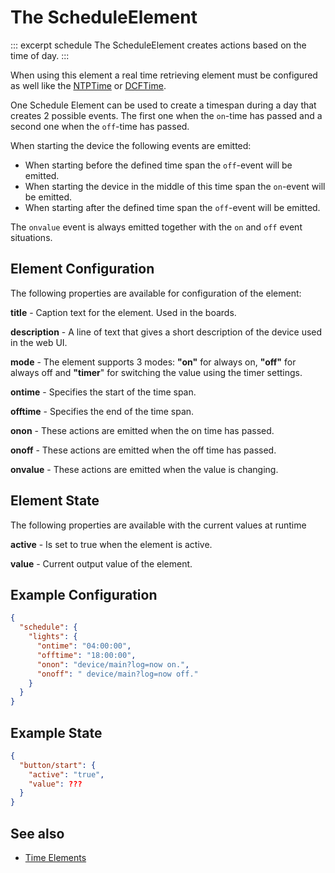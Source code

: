 # The ScheduleElement

::: excerpt schedule
The ScheduleElement creates actions based on the time of day.
:::

When using this element a real time retrieving element must be configured as well like the [NTPTime](/elements/ntptime.md) or [DCFTime](/elements/dcftime.md).

One Schedule Element can be used to create a timespan during a day that creates 2 possible events. The first one when the `on`-time has passed and a second one when the `off`-time has passed.

When starting the device the following events are emitted:

* When starting before the defined time span the `off`-event will be emitted.
* When starting the device in the middle of this time span the `on`-event will be emitted.
* When starting after the defined time span the `off`-event will be emitted.

The `onvalue` event is always emitted together with the `on` and `off` event situations.


## Element Configuration

The following properties are available for configuration of the element:

<object data="/element.svg?schedule" type="image/svg+xml"></object>

**title** - Caption text for the element. Used in the boards.

**description** - A line of text that gives a short description of the device used in the web UI.

**mode** - The element supports 3 modes: **"on"** for always on, **"off"** for always off and **"timer**" for switching the value using the timer settings.

**ontime** - Specifies the start of the time span.

**offtime** - Specifies the end of the time span.

**onon** - These actions are emitted when the on time has passed.

**onoff** - These actions are emitted when the off time has passed.

**onvalue** - These actions are emitted when the value is changing.


## Element State

The following properties are available with the current values at runtime

**active** - Is set to true when the element is active.

**value** - Current output value of the element.

## Example Configuration

```JSON
{
  "schedule": {
    "lights": {
      "ontime": "04:00:00",
      "offtime": "18:00:00",
      "onon": "device/main?log=now on.",
      "onoff": " device/main?log=now off."
    }
  }
}
```

## Example State

```JSON
{
  "button/start": {
    "active": "true",
    "value": ???
  }
}
```

## See also

* [Time Elements](/timeelements.md)
